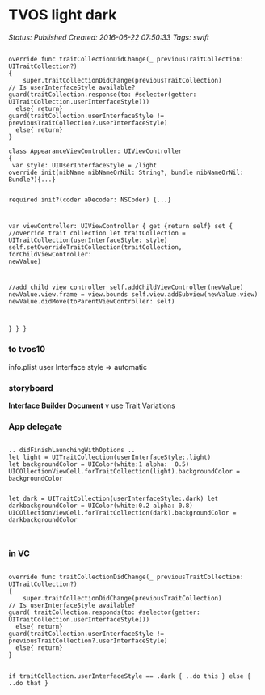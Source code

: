 # TVOS light dark

_Status: Published_
_Created: 2016-06-22 07:50:33_
_Tags: swift_

<code>
override func traitCollectionDidChange(_ previousTraitCollection: UITraitCollection?)
{
    super.traitCollectionDidChange(previousTraitCollection)
// Is userInterfaceStyle available?
guard(traitCollection.response(to: #selector(getter: UITraitCollection.userInterfaceStyle)))
  else{ return}
guard(traitCollection.userInterfaceStyle != previousTraitCollection?.userInterfaceStyle)
  else{ return}
}
</code>
<code>
class AppearanceViewController: UIViewController
{
 var style: UIUserInterfaceStyle = /light
override init(nibName nibNameOrNil: String?, bundle nibNameOrNil: Bundle?){...}

required init?(coder aDecoder: NSCoder) {...}

var viewController: UIViewController
{
  get {return self}
  set {
  //override trait collection
 let traitCollection = UITraitCollection(userInterfaceStyle: style)
 self.setOverrideTraitCollection(traitCollection, forChildViewController: newValue)

 //add child view controller
 self.addChildViewController(newValue)
 newValue.view.frame = view.bounds
 self.view.addSubview(newValue.view)
 newValue.didMove(toParentViewController: self)

  }
}
}
</code>

<h3>to tvos10</h3>
info.plist
user Interface style => automatic

<h3>storyboard</h3>
<b>Interface Builder Document</b>
v use Trait Variations

<h3>App delegate</h3>
<code>
.. didFinishLaunchingWithOptions ..
let light = UITraitCollection(userInterfaceStyle:.light)
let backgroundColor = UIColor(white:1 alpha:  0.5)
UICOllectionViewCell.forTraitCollection(light).backgroundColor = backgroundColor

let dark = UITraitCollection(userInterfaceStyle:.dark)
let darkbackgroundColor = UIColor(white:0.2 alpha:  0.8)
UICOllectionViewCell.forTraitCollection(dark).backgroundColor = darkbackgroundColor

</code>
<h3>in VC</h3>
<code>
override func traitCollectionDidChange(_ previousTraitCollection: UITraitCollection?)
{
    super.traitCollectionDidChange(previousTraitCollection)
// Is userInterfaceStyle available?
guard( traitCollection.responds(to: #selector(getter: UITraitCollection.userInterfaceStyle)))
  else{ return}
guard(traitCollection.userInterfaceStyle != previousTraitCollection?.userInterfaceStyle)
  else{ return}
}

if traitCollection.userInterfaceStyle == .dark
{
..do this
}
else
{
..do that
}
</code>